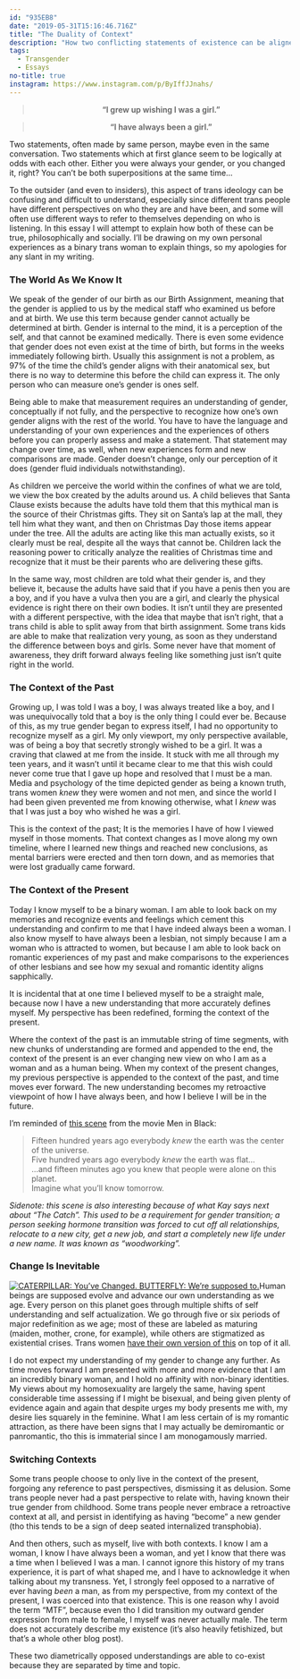 ```yaml
---
id: "935EB8"
date: "2019-05-31T15:16:46.716Z"
title: "The Duality of Context"
description: "How two conflicting statements of existence can be aligned."
tags:
  - Transgender
  - Essays
no-title: true
instagram: https://www.instagram.com/p/ByIffJJnahs/
---
```


<div class="grid-row" style="grid-column-gap: 40px; grid-row-gap: 0; margin-bottom: 0;">
  <blockquote><p style="text-align: center;font-weight: 600;">“I grew up wishing I was a girl.”</p></blockquote>
  <blockquote><p style="text-align: center;font-weight: 600;">“I have always been a girl.”</p></blockquote>
</div>

Two statements, often made by same person, maybe even in the same conversation. Two statements which at first glance seem to be logically at odds with each other. Either you were always your gender, or you changed it, right? You can’t be both superpositions at the same time…

To the outsider (and even to insiders), this aspect of trans ideology can be confusing and difficult to understand, especially since different trans people have different perspectives on who they are and have been, and some will often use different ways to refer to themselves depending on who is listening. In this essay I will attempt to explain how both of these can be true, philosophically and socially. I’ll be drawing on my own personal experiences as a binary trans woman to explain things, so my apologies for any slant in my writing.

### The World As We Know It

We speak of the gender of our birth as our Birth Assignment, meaning that the gender is applied to us by the medical staff who examined us before and at birth. We use this term because gender cannot actually be determined at birth. Gender is internal to the mind, it is a perception of the self, and that cannot be examined medically. There is even some evidence that gender does not even exist at the time of birth, but forms in the weeks immediately following birth. Usually this assignment is not a problem, as 97% of the time the child’s gender aligns with their anatomical sex, but there is no way to determine this before the child can express it. The only person who can measure one’s gender is ones self.

Being able to make that measurement requires an understanding of gender, conceptually if not fully, and the perspective to recognize how one’s own gender aligns with the rest of the world. You have to have the language and understanding of your own experiences and the experiences of others before you can properly assess and make a statement. That statement may change over time, as well, when new experiences form and new comparisons are made. Gender doesn’t change, only our perception of it does (gender fluid individuals notwithstanding).

As children we perceive the world within the confines of what we are told, we view the box created by the adults around us. A child believes that Santa Clause exists because the adults have told them that this mythical man is the source of their Christmas gifts. They sit on Santa’s lap at the mall, they tell him what they want, and then on Christmas Day those items appear under the tree. All the adults are acting like this man actually exists, so it clearly must be real, despite all the ways that cannot be. Children lack the reasoning power to critically analyze the realities of Christmas time and recognize that it must be their parents who are delivering these gifts.

In the same way, most children are told what their gender is, and they believe it, because the adults have said that if you have a penis then you are a boy, and if you have a vulva then you are a girl, and clearly the physical evidence is right there on their own bodies. It isn’t until they are presented with a different perspective, with the idea that maybe that isn’t right, that a trans child is able to split away from that birth assignment. Some trans kids are able to make that realization very young, as soon as they understand the difference between boys and girls. Some never have that moment of awareness, they drift forward always feeling like something just isn’t quite right in the world.

### The Context of the Past

Growing up, I was told I was a boy, I was always treated like a boy, and I was unequivocally told that a boy is the only thing I could ever be. Because of this, as my true gender began to express itself, I had no opportunity to recognize myself as a girl. My only viewport, my only perspective available, was of being a boy that secretly strongly wished to be a girl. It was a craving that clawed at me from the inside. It stuck with me all through my teen years, and it wasn’t until it became clear to me that this wish could never come true that I gave up hope and resolved that I must be a man. Media and psychology of the time depicted gender as being a known truth, trans women *knew* they were women and not men, and since the world I had been given prevented me from knowing otherwise, what I *knew* was that I was just a boy who wished he was a girl.

This is the context of the past; It is the memories I have of how I viewed myself in those moments. That context changes as I move along my own timeline, where I learned new things and reached new conclusions, as mental barriers were erected and then torn down, and as memories that were lost gradually came forward.

### The Context of the Present

Today I know myself to be a binary woman. I am able to look back on my memories and recognize events and feelings which cement this understanding and confirm to me that I have indeed always been a woman.  I also know myself to have always been a lesbian, not simply because I am a woman who is attracted to women, but because I am able to look back on romantic experiences of my past and make comparisons to the experiences of other lesbians and see how my sexual and romantic identity aligns sapphically.

It is incidental that at one time I believed myself to be a straight male, because now I have a new understanding that more accurately defines myself. My perspective has been redefined, forming the context of the present.

Where the context of the past is an immutable string of time segments, with new chunks of understanding are formed and appended to the end, the context of the present is an ever changing new view on who I am as a woman and as a human being. When my context of the present changes, my previous perspective is appended to the context of the past, and time moves ever forward. The new understanding becomes my retroactive viewpoint of how I have always been, and how I believe I will be in the future.

I’m reminded of [this scene](https://youtu.be/w2ppyMUlXfM?t=30) from the movie Men in Black:

> Fifteen hundred years ago everybody *knew* the earth was the center of the universe.   
> Five hundred years ago everybody *knew* the earth was flat…   
> …and fifteen minutes ago you knew that people were alone on this planet.   
> Imagine what you’ll know tomorrow.   

_Sidenote: this scene is also interesting because of what Kay says next about “The Catch”. This used to be a requirement for gender transition; a person seeking hormone transition was forced to cut off all relationships, relocate to a new city, get a new job, and start a completely new life under a new name. It was known as “woodworking”._

### Change Is Inevitable

<a class="card right span2" href="../butterfly.jpg"><img src="../butterfly.jpg" alt="CATERPILLAR: You’ve Changed.  BUTTERFLY: We’re supposed to."></a>Human beings are supposed evolve and advance our own understanding as we age. Every person on this planet goes through multiple shifts of self understanding and self actualization. We go through five or six periods of major redefinition as we age; most of these are labeled as maturing (maiden, mother, crone, for example), while others are stigmatized as existential crises. Trans women [have their own version of this](/p/D0C809/threeyears.jpg) on top of it all.

I do not expect my understanding of my gender to change any further. As time moves forward I am presented with more and more evidence that I am an incredibly binary woman, and I hold no affinity with non-binary identities. My views about my homosexuality are largely the same, having spent considerable time assessing if I might be bisexual, and being given plenty of evidence again and again that despite urges my body presents me with, my desire lies squarely in the feminine. What I am less certain of is my romantic attraction, as there have been signs that I may actually be demiromantic or panromantic, tho this is immaterial since I am monogamously married.

### Switching Contexts

Some trans people choose to only live in the context of the present, forgoing any reference to past perspectives, dismissing it as delusion. Some trans people never had a past perspective to relate with, having known their true gender from childhood. Some trans people never embrace a retroactive context at all, and persist in identifying as having “become” a new gender (tho this tends to be a sign of deep seated internalized transphobia).

And then others, such as myself, live with both contexts. I know I am a woman, I know I have always been a woman, and yet I know that there was a time when I believed I was a man. I cannot ignore this history of my trans experience, it is part of what shaped me, and I have to acknowledge it when talking about my transness. Yet, I strongly feel opposed to a narrative of ever having *been* a man, as from my perspective, from my context of the present, I was coerced into that existence. This is one reason why I avoid the term “MTF”, because even tho I did transition my outward gender expression from male to female, I myself was never actually male. The term does not accurately describe my existence (it’s also heavily fetishized, but that’s a whole other blog post).

These two diametrically opposed understandings are able to co-exist because they are separated by time and topic.
